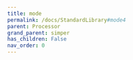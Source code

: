 ```yaml
---
title: mode
permalink: /docs/StandardLibrary#mode4
parent: Processor
grand_parent: simper
has_children: False
nav_order: 0
---
```


